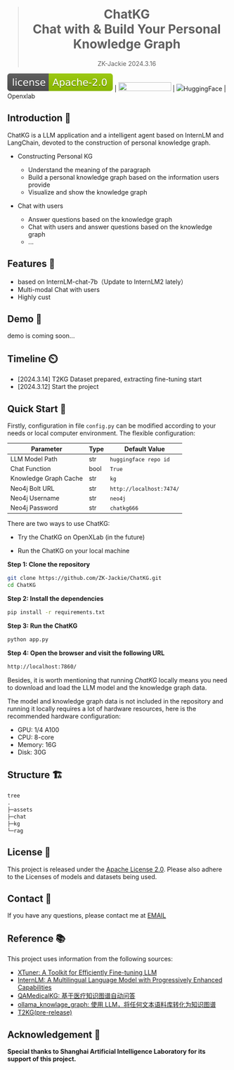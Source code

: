 > <div align="center"><h1>ChatKG<br/>Chat with & Build Your Personal Knowledge Graph </h1><p  style="text-align: center;">ZK-Jackie  2024.3.16</p></div>

[![license](./assets/license.svg)](https://github.com/ZK-Jackie/ChatKG/blob/main/LICENSE) |
<img src="https://g.alicdn.com/sail-web/maas/1.11.39/static/modelscopeIcon.cd89353f.svg" style="width: 120px; height: 20px"/> | 
<img src="https://huggingface.co/front/assets/huggingface_logo-noborder.svg" style="height:20px">HuggingFace |
Openxlab

## Introduction 📖 
ChatKG is a LLM application and a intelligent agent based on InternLM and LangChain, devoted to the construction of personal knowledge graph.

- Constructing Personal KG
  - Understand the meaning of the paragraph
  - Build a personal knowledge graph based on the information users provide
  - Visualize and show the knowledge graph

- Chat with users
  - Answer questions based on the knowledge graph
  - Chat with users and answer questions based on the knowledge graph
  - ...

## Features 🌟
- based on InternLM-chat-7b（Update to InternLM2 lately）
- Multi-modal Chat with users
- Highly cust

## Demo 🎥
demo is coming soon...

## Timeline ⏲️
- [2024.3.14] T2KG Dataset prepared, extracting fine-tuning start
- [2024.3.12] Start the project

## Quick Start 🚀
Firstly, configuration in file `config.py` can be modified according to your needs or local computer environment. The flexible configuration:

| Parameter             | Type | Default Value            |
|-----------------------| --- |--------------------------|
| LLM Model Path        | str | `huggingface repo id`    |
| Chat Function         | bool | `True`                   |
| Knowledge Graph Cache | str | `kg`                     |
| Neo4j Bolt URL        | str | `http://localhost:7474/` |
| Neo4j Username        | str | `neo4j`                  |
| Neo4j Password        | str | `chatkg666`              |

There are two ways to use ChatKG:

- Try the ChatKG on OpenXLab (in the future)


- Run the ChatKG on your local machine


**Step 1: Clone the repository**
```bash
git clone https://github.com/ZK-Jackie/ChatKG.git
cd ChatKG
```

**Step 2: Install the dependencies**
```bash
pip install -r requirements.txt
```

**Step 3: Run the ChatKG**
```bash
python app.py
```

**Step 4: Open the browser and visit the following URL**
```bash
http://localhost:7860/
```

Besides, it is worth mentioning that running *ChatKG* locally means you need to download and load the LLM model and the knowledge graph data.

The model and knowledge graph data is not included in the repository and running it locally requires a lot of hardware resources, here is the recommended hardware configuration:
- GPU: 1/4 A100
- CPU: 8-core
- Memory: 16G
- Disk: 30G


## Structure 🏗️
```text
tree
.
├─assets
├─chat
├─kg
└─rag
```

## License 📜
This project is released under the [Apache License 2.0](LICENSE). Please also adhere to the Licenses of models and datasets being used.

## Contact 📧
If you have any questions, please contact me at [EMAIL](mailto:jackiey101@foxmail.com)

## Reference 📚

This project uses information from the following sources:

- [XTuner: A Toolkit for Efficiently Fine-tuning LLM](https://github.com/InternLM/xtuner)
- [InternLM: A Multilingual Language Model with Progressively Enhanced Capabilities](https://github.com/InternLM/InternLM)
- [QAMedicalKG: 基于医疗知识图谱自动问答](https://gitee.com/zhangdadao/QAMedicalKG)
- [ollama_knowlage_graph: 使用 LLM，将任何文本语料库转化为知识图谱](https://github.com/mcks2000/llm_notebooks/tree/main/ollama_knowlage_graph)
- [T2KG(pre-release)](https://www.modelscope.cn/datasets/Jackie101/T2KG)

## Acknowledgement 🙏

**Special thanks to Shanghai Artificial Intelligence Laboratory for its support of this project.**


